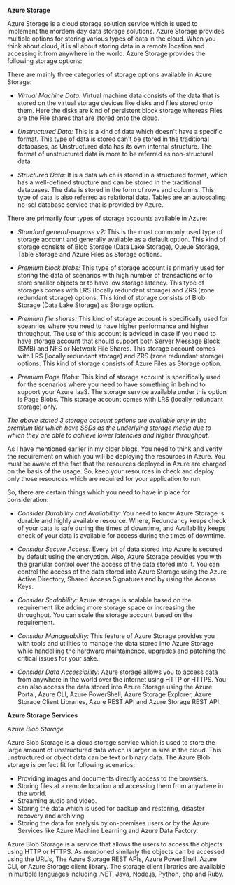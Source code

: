 **Azure Storage**

Azure Storage is a cloud storage solution service which is used to implement the mordern day data storage solutions. Azure Storage provides multiple options for storing various types of data in the cloud. When you think about cloud, it is all about storing data in a remote location and accessing it from anywhere in the world. Azure Storage provides the following storage options:

There are mainly three categories of storage options available in Azure Storage:

- *Virtual Machine Data:* Virtual machine data consists of the data that is stored on the virtual storage devices like disks and files stored onto them. Here the disks are kind of persistent block storage whereas Files are the File shares that are stored onto the cloud.

- *Unstructured Data:* This is a kind of data which doesn't have a specific format. This type of data is stored can't be stored in the traditional databases, as Unstructured data has its own internal structure. The format of unstructured data is more to be referred as non-structural data.

- *Structured Data:* It is a data which is stored in a structured format, which has a well-defined structure and can be stored in the traditional databases. The data is stored in the form of rows and columns. This type of data is also referred as relational data. Tables are an autoscaling no-sql database service that is provided by Azure.

There are primarily four types of storage accounts available in Azure:

- *Standard general-purpose v2:* This is the most commonly used type of storage account and generally available as a default option. This kind of storage consists of Blob Storage (Data Lake Storage), Queue Storage, Table Storage and Azure Files as Storage options.

- *Premium block blobs:* This type of storage account is primarily used for storing the data of scenarios with high number of transactions or to store smaller objects or to have low storage latency. This type of storages comes with LRS (locally redundant storage) and ZRS (zone redundant storage) options. This kind of storage consists of Blob Storage (Data Lake Storage) as Storage option.

- *Premium file shares:* This kind of storage account is specifically used for sceanrios where you need to have higher performance and higher throughput. The use of this account is adviced in case if you need to have storage account that should support both Server Message Block (SMB) and NFS or Network File Shares. This storage account comes with LRS (locally redundant storage) and ZRS (zone redundant storage) options. This kind of storage consists of Azure Files as Storage option.

- *Premium Page Blobs:* This kind of storage account is specifically used for the scenarios where you need to have something in behind to support your Azure IaaS. The storage service available under this option is Page Blobs. This storage account comes with LRS (locally redundant storage) only.

*The above stated 3 storage account options are available only in the premium tier which have SSDs as the underlying storage media due to which they are able to achieve lower latencies and higher throughput.*

As I have mentioned earlier in my older blogs, You need to think and verify the requirement on which you will be deploying the resources in Azure. You must be aware of the fact that the resources deployed in Azure are charged on the basis of the usage. So, keep your resources in check and deploy only those resources which are required for your application to run.

So, there are certain things which you need to have in place for consideration:

- *Consider Durability and Availability:* You need to know Azure Storage is durable and highly available resource. Where, Redundancy keeps check of your data is safe during the times of downtime, and Availability keeps check of your data is available for access during the times of downtime. 

- *Consider Secure Access:* Every bit of data stored into Azure is secured by default using the encryption. Also, Azure Storage provides you with the granular control over the access of the data stored into it. You can control the access of the data stored into Azure Storage using the Azure Active Directory, Shared Access Signatures and by using the Access Keys.

- *Consider Scalability:* Azure storage is scalable based on the requirement like adding more storage space or increasing the throughput. You can scale the storage account based on the requirement.

- *Consider Manageability:* This feature of Azure Storage provides you with tools and utilities to manage the data stored into Azure Storage while handelling the hardware maintainence, upgrades and patching the critical issues for your sake.

- *Consider Data Accessibility:* Azure storage allows you to access data from anywhere in the world over the internet using HTTP or HTTPS. You can also access the data stored into Azure Storage using the Azure Portal, Azure CLI, Azure PowerShell, Azure Storage Explorer, Azure Storage Client Libraries, Azure REST API and Azure Storage REST API.

**Azure Storage Services**

*Azure Blob Storage*

Azure Blob Storage is a cloud storage service which is used to store the large amount of unstructured data which is larger in size in the cloud. This unstructured or object data can be text or binary data. The Azure Blob storage is perfect fit for following scenarios:

- Providing images and documents directly access to the browsers.
- Storing files at a remote location and accessing them from anywhere in the world.
- Streaming audio and video.
- Storing the data which is used for backup and restoring, disaster recovery and archiving.
- Storing the data for analysis by on-premises users or by the Azure Services like Azure Machine Learning and Azure Data Factory.

Azure Blob Storage is a service that allows the users to access the objects using HTTP or HTTPS. As mentioned similarly the objects can be accessed using the URL's, The Azure Storage REST APIs, Azure PowerShell, Azure CLI, or Azure Storage client library. The storage client libraries are available in multiple languages including .NET, Java, Node.js, Python, php and Ruby.

